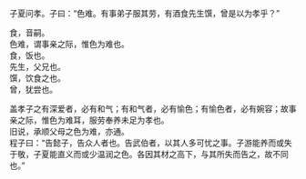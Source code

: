子夏问孝。子曰：“色难。有事弟子服其劳，有酒食先生馔，曾是以为孝乎？”   

食，音嗣。   
色难，谓事亲之际，惟色为难也。   
食，饭也。   
先生，父兄也。   
馔，饮食之也。  
曾，犹尝也。   

盖孝子之有深爱者，必有和气；有和气者，必有愉色；有愉色者，必有婉容；故事亲之际，惟色为难耳，服劳奉养未足为孝也。  
旧说，承顺父母之色为难，亦通。  
程子曰：“告懿子，告众人者也。告武伯者，以其人多可忧之事。子游能养而或失于敬，子夏能直义而或少温润之色。各因其材之高下，与其所失而告之，故不同也。”